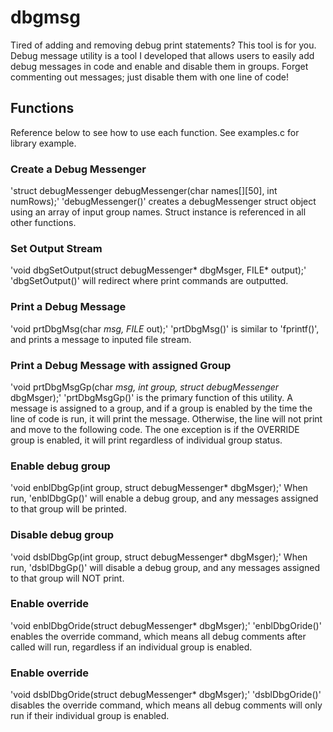 # dbgmsg
Tired of adding and removing debug print statements? This tool is for you. Debug message utility is a tool I developed that allows users to easily add debug messages in code and enable and disable them in groups. Forget commenting out messages; just disable them with one line of code!

## Functions
Reference below to see how to use each function. See examples.c for library example.

### Create a Debug Messenger
'struct debugMessenger debugMessenger(char names[][50], int numRows);'
'debugMessenger()' creates a debugMessenger struct object using an array of input group names. Struct instance is referenced in all other functions.

### Set Output Stream
'void dbgSetOutput(struct debugMessenger* dbgMsger, FILE* output);'
'dbgSetOutput()' will redirect where print commands are outputted.

### Print a Debug Message
'void prtDbgMsg(char *msg, FILE* out);'
'prtDbgMsg()' is similar to 'fprintf()', and prints a message to inputed file stream.

### Print a Debug Message with assigned Group
'void prtDbgMsgGp(char *msg, int group, struct debugMessenger* dbgMsger);'
'prtDbgMsgGp()' is the primary function of this utility. A message is assigned to a group, and if a group is enabled by the time the line of code is run, it will print the message. Otherwise, the line will not print and move to the following code. The one exception is if the OVERRIDE group is enabled, it will print regardless of individual group status.

### Enable debug group
'void enblDbgGp(int group, struct debugMessenger* dbgMsger);'
When run, 'enblDbgGp()' will enable a debug group, and any messages assigned to that group will be printed. 

### Disable debug group
'void dsblDbgGp(int group, struct debugMessenger* dbgMsger);'
When run, 'dsblDbgGp()' will disable a debug group, and any messages assigned to that group will NOT print. 

### Enable override
'void enblDbgOride(struct debugMessenger* dbgMsger);'
'enblDbgOride()' enables the override command, which means all debug comments after called will run, regardless if an individual group is enabled.

### Enable override
'void dsblDbgOride(struct debugMessenger* dbgMsger);'
'dsblDbgOride()' disables the override command, which means all debug comments will only run if their individual group is enabled.